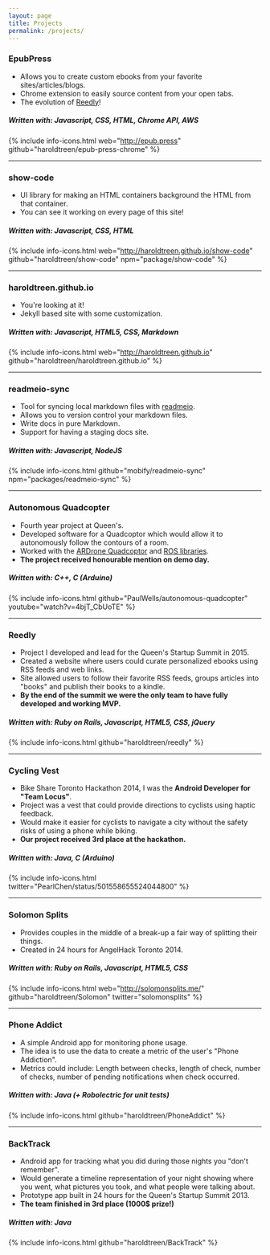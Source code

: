 ```yaml
---
layout: page
title: Projects
permalink: /projects/
---
```


### **EpubPress**

- Allows you to create custom ebooks from your favorite sites/articles/blogs.
- Chrome extension to easily source content from your open tabs.
- The evolution of [Reedly](#reedly)!

##### Written with: *Javascript, CSS, HTML, Chrome API, AWS*
{% include info-icons.html web="http://epub.press" github="haroldtreen/epub-press-chrome" %}

---

### **show-code**

- UI library for making an HTML containers background the HTML from that container.
- You can see it working on every page of this site!

##### Written with: *Javascript, CSS, HTML*
{% include info-icons.html web="http://haroldtreen.github.io/show-code" github="haroldtreen/show-code" npm="package/show-code" %}

---

### **haroldtreen.github.io**

- You're looking at it!
- Jekyll based site with some customization.

##### Written with: *Javascript, HTML5, CSS, Markdown*
{% include info-icons.html web="http://haroldtreen.github.io" github="haroldtreen/haroldtreen.github.io" %}

---

### **readmeio-sync**

- Tool for syncing local markdown files with [readmeio](https://readme.io/).
- Allows you to version control your markdown files.
- Write docs in pure Markdown.
- Support for having a staging docs site.

##### Written with: *Javascript, NodeJS*

{% include info-icons.html github="mobify/readmeio-sync" npm="packages/readmeio-sync" %}

---

### **Autonomous Quadcopter**

- Fourth year project at Queen's.
- Developed software for a Quadcoptor which would allow it to autonomously follow the contours of a room.
- Worked with the [ARDrone Quadcoptor](http://ardrone2.parrot.com/) and [ROS libraries](http://wiki.ros.org/).
- **The project received honourable mention on demo day.**

##### Written with: *C++, C (Arduino)*
{% include info-icons.html github="PaulWells/autonomous-quadcopter" youtube="watch?v=4bjT_CbUoTE" %}

---

### **Reedly**

- Project I developed and lead for the Queen's Startup Summit in 2015.
- Created a website where users could curate personalized ebooks using RSS feeds and web links.
- Site allowed users to follow their favorite RSS feeds, groups articles into "books" and publish their books to a kindle.
- **By the end of the summit we were the only team to have fully developed and working MVP.**

##### Written with: *Ruby on Rails, Javascript, HTML5, CSS, jQuery*
{% include info-icons.html github="haroldtreen/reedly" %}

---

### **Cycling Vest**

- Bike Share Toronto Hackathon 2014, I was the **Android Developer for "Team Locus"**.
- Project was a vest that could provide directions to cyclists using haptic feedback.
- Would make it easier for cyclists to navigate a city without the safety risks of using a phone while biking.
- **Our project received 3rd place at the hackathon.**

##### Written with: *Java, C (Arduino)*
{% include info-icons.html twitter="PearlChen/status/501558655524044800" %}

---

### **Solomon Splits**

- Provides couples in the middle of a break-up a fair way of splitting their things.
- Created in 24 hours for AngelHack Toronto 2014.

##### Written with: *Ruby on Rails, Javascript, HTML5, CSS*
{% include info-icons.html web="http://solomonsplits.me/" github="haroldtreen/Solomon" twitter="solomonsplits" %}

---  

### **Phone Addict**

- A simple Android app for monitoring phone usage.
- The idea is to use the data to create a metric of the user's "Phone Addiction".
- Metrics could include: Length between checks, length of check, number of checks, number of pending notifications when check occurred.

##### Written with: *Java (+ Robolectric for unit tests)*
{% include info-icons.html github="haroldtreen/PhoneAddict" %}

---

### **BackTrack**

- Android app for tracking what you did during those nights you "don't remember".
- Would generate a timeline representation of your night showing where you went, what pictures you took, and what people were talking about.
- Prototype app built in 24 hours for the Queen's Startup Summit 2013.
- **The team finished in 3rd place (1000$ prize!)**

##### Written with: *Java*
{% include info-icons.html github="haroldtreen/BackTrack" %}
